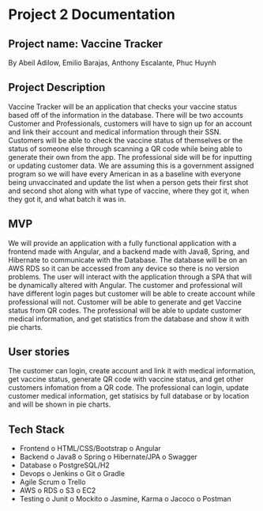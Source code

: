 # Project 2 Documentation

## Project name: Vaccine Tracker 

By Abeil Adilow, Emilio Barajas, Anthony Escalante, Phuc Huynh 

## Project Description

   Vaccine Tracker will be an application that checks your vaccine status based off of the information in the database. There will be two accounts Customer and Professionals, customers will have to sign up for an account and link their account and medical information through their SSN. Customers will be able to check the vaccine status of themselves or the status of someone else through scanning a QR code while being able to generate their own from the app. The professional side will be for inputting or updating customer data. We are assuming this is a government assigned program so we will have every American in as a baseline with everyone being unvaccinated and update the list when a person gets their first shot and second shot along with what type of vaccine, where they got it, when they got it, and what batch it was in. 

## MVP

   We will provide an application with a fully functional application with a frontend made with Angular, and a backend made with Java8, Spring, and Hibernate to communicate with the Database. The database will be on an AWS RDS so it can be accessed from any device so there is no version problems. The user will interact with the application through a SPA that will be dynamically altered with Angular. The customer and professional will have different login pages but customer will be able to create account while professional will not. Customer will be able to generate and get Vaccine status from QR codes. The professional will be able to update customer medical information, and get statistics from the database and show it with pie charts. 

## User stories

   The customer can login, create account and link it with medical information, get vaccine status, generate QR code with vaccine status, and get other customers infomation from a QR code. The professional can login, update customer medical information, get statisics by full database or by location and will be shown in pie charts.

## Tech Stack

* Frontend 
   o HTML/CSS/Bootstrap
   o Angular
* Backend
   o Java8
   o Spring
   o Hibernate/JPA
   o Swagger
* Database 
   o PostgreSQL/H2
* Devops
   o Jenkins 
   o Git
   o Gradle
* Agile Scrum
   o Trello
* AWS
   o RDS
   o S3
   o EC2
* Testing
   o Junit 
   o Mockito
   o Jasmine, Karma
   o Jacoco
   o Postman

